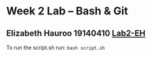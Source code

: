 # Week 2 Lab – Bash & Git
Elizabeth Hauroo 19140410
[Lab2-EH](https://github.com/ElizabethHauroo)
---
To run the script.sh run: `bash script.sh`
